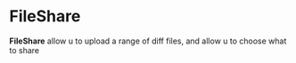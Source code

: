 <h1>FileShare</h1>
<p><strong>FileShare</strong> allow u to upload a range of diff files, and allow u to choose what to share</p>
